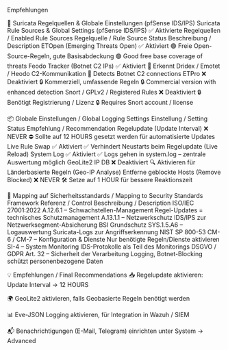 Empfehlungen

🔐 Suricata Regelquellen & Globale Einstellungen (pfSense IDS/IPS)
Suricata Rule Sources & Global Settings (pfSense IDS/IPS)
✅ Aktivierte Regelquellen / Enabled Rule Sources
Regelquelle / Rule Source	Status	Beschreibung / Description
ETOpen (Emerging Threats Open)	✅ Aktiviert	🟢 Freie Open-Source-Regeln, gute Basisabdeckung
🟢 Good free base coverage of threats
Feodo Tracker (Botnet C2 IPs)	✅ Aktiviert	🛑 Erkennt Dridex / Emotet / Heodo C2-Kommunikation
🛑 Detects Botnet C2 connections
ETPro	❌ Deaktiviert	🔒 Kommerziell, umfassende Regeln
🔒 Commercial version with enhanced detection
Snort / GPLv2 / Registered Rules	❌ Deaktiviert	🔒 Benötigt Registrierung / Lizenz
🔒 Requires Snort account / license

📦 Globale Einstellungen / Global Logging Settings
Einstellung / Setting	Status	Empfehlung / Recommendation
Regelupdate (Update Interval)	❌ NEVER	⛔ Sollte auf 12 HOURS gesetzt werden für automatisierte Updates
Live Rule Swap	✅ Aktiviert	✅ Verhindert Neustarts beim Regelupdate (Live Reload)
System Log	✅ Aktiviert	✅ Logs gehen in system.log – zentrale Auswertung möglich
GeoLite2 IP DB	❌ Deaktiviert	🔍 Aktivieren für Länderbasierte Regeln (Geo-IP Analyse)
Entferne geblockte Hosts (Remove Blocked)	❌ NEVER	🛠 Setze auf 1 HOUR für bessere Reaktionszeit

🧭 Mapping auf Sicherheitsstandards / Mapping to Security Standards
Framework	Referenz / Control	Beschreibung / Description
ISO/IEC 27001:2022	A.12.6.1 – Schwachstellen-Management	Regel-Updates = technisches Schutzmanagement
A.13.1.1 – Netzwerkschutz	IDS/IPS zur Netzwerksegment-Absicherung
BSI Grundschutz	SYS.1.5.A6 – Logauswertung	Suricata-Logs zur Angriffserkennung
NIST SP 800-53	CM-6 / CM-7 – Konfiguration & Dienste	Nur benötigte Regeln/Dienste aktivieren
SI-4 – System Monitoring	IDS-Protokolle als Teil des Monitorings
DSGVO / GDPR	Art. 32 – Sicherheit der Verarbeitung	Logging, Botnet-Blocking schützt personenbezogene Daten

💡 Empfehlungen / Final Recommendations
📥 Regelupdate aktivieren: Update Interval → 12 HOURS

🌍 GeoLite2 aktivieren, falls Geobasierte Regeln benötigt werden

📊 Eve-JSON Logging aktivieren, für Integration in Wazuh / SIEM

📬 Benachrichtigungen (E-Mail, Telegram) einrichten unter System → Advanced

